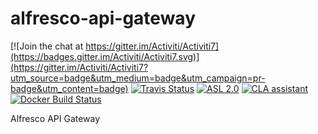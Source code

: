 # alfresco-api-gateway
[![Join the chat at https://gitter.im/Activiti/Activiti7](https://badges.gitter.im/Activiti/Activiti7.svg)](https://gitter.im/Activiti/Activiti7?utm_source=badge&utm_medium=badge&utm_campaign=pr-badge&utm_content=badge) [![Travis Status](https://travis-ci.org/Alfresco/alfresco-api-gateway.svg?branch=master)](https://travis-ci.org/Alfresco/alfresco-api-gateway) [![ASL 2.0](https://img.shields.io/hexpm/l/plug.svg)](https://github.com/Alfresco/alfresco-api-gateway/blob/master/LICENSE.txt) [![CLA assistant](https://cla-assistant.io/readme/badge/Alfresco/alfresco-api-gateway)](https://cla-assistant.io/Alfresco/alfresco-api-gateway) [![Docker Build Status](https://img.shields.io/docker/build/alfresco/alfresco-api-gateway.svg)](https://hub.docker.com/r/alfresco/alfresco-api-gateway/)

Alfresco API Gateway